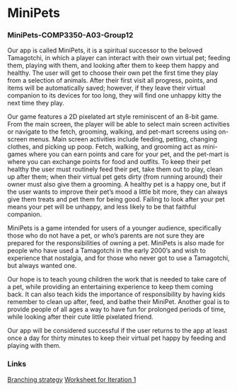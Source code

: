 # MiniPets
### MiniPets-COMP3350-A03-Group12

Our app is called MiniPets, it is a spiritual successor to the beloved Tamagotchi, in which a player can interact with their own virtual pet; feeding them, playing with them, and looking after them to keep them happy and healthy. The user will get to choose their own pet the first time they play from a selection of animals. After their first visit all progress, points, and items will be automatically saved; however, if they leave their virtual companion to its devices for too long, they will find one unhappy kitty the next time they play.

Our game features a 2D pixelated art style reminiscent of an 8-bit game. From the main screen, the player will be able to select main screen activities or navigate to the fetch, grooming, walking, and pet-mart screens using on-screen menus. Main screen activities include feeding, petting, changing clothes, and picking up poop. Fetch, walking, and grooming act as mini-games where you can earn points and care for your pet, and the pet-mart is where you can exchange points for food and outfits. To keep their pet healthy the user must routinely feed their pet, take them out to play, clean up after them; when their virtual pet gets dirty (from running around) their owner must also give them a grooming. A healthy pet is a happy one, but if the user wants to improve their pet’s mood a little bit more, they can always give them treats and pet them for being good. Failing to look after your pet means your pet will be unhappy, and less likely to be that faithful companion.

MiniPets is a game intended for users of a younger audience, specifically those who do not have a pet, or who’s parents are not sure they are prepared for the responsibilities of owning a pet. MiniPets is also made for people who have used a Tamagotchi in the early 2000’s and wish to experience that nostalgia, and for those who never got to use a Tamagotchi, but always wanted one.

Our hope is to teach young children the work that is needed to take care of a pet, while providing an entertaining experience to keep them coming back. It can also teach kids the importance of responsibility by having kids remember to clean up after, feed, and bathe their MiniPet. Another goal is to provide people of all ages a way to have fun for prolonged periods of time, while looking after their cute little pixelated friend.

Our app will be considered successful if the user returns to the app at least once a day for thirty minutes to keep their virtual pet happy by feeding and playing with them.

### Links

[Branching strategy](https://code.cs.umanitoba.ca/3350-winter-2021-a03/minipets-comp3350-a03-group12/-/blob/master/Branching%20Strategy.md)
[Worksheet for Iteration 1](https://code.cs.umanitoba.ca/3350-winter-2021-a03/minipets-comp3350-a03-group12/-/blob/master/Worksheet%20Iteration%201%2051940d9d3d194832a933501f3401b290.md)
